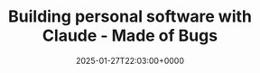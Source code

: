 ---
title: Building personal software with Claude - Made of Bugs
slug: 20250127T220300
date: 2025-01-27T22:03:00+0000
params:
  url: https://blog.nelhage.com/post/personal-software-with-claude/
tags:
- llm
- coding
---
